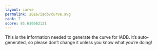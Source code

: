 ```yaml
---
layout: curve
permalink: 2016/iadb/curve.svg
rank: 7
score: 85.616662121
---
```


This is the information needed to generate the curve for IADB. It’s
auto-generated, so please don’t change it unless you know what you’re
doing!
